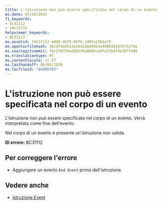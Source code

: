 ```yaml
---
title: L'istruzione non può essere specificata nel corpo di un evento
ms.date: 07/20/2015
f1_keywords:
- bc31112
- vbc31112
helpviewer_keywords:
- BC31112
ms.assetid: fd51fc53-a008-4b79-85fb-2d9fa1fb5a79
ms.openlocfilehash: 361974dd533a10d2d8d04b3e49965d18f5f5274e
ms.sourcegitcommit: f8c270376ed905f6a8896ce0fe25b4f4b38ff498
ms.translationtype: MT
ms.contentlocale: it-IT
ms.lasthandoff: 06/04/2020
ms.locfileid: "84405703"
---
```

# <a name="statement-cannot-appear-within-an-event-body"></a>L'istruzione non può essere specificata nel corpo di un evento
L'istruzione non può essere specificata nel corpo di un evento. Verrà interpretata come fine dell'evento.  
  
 Nel corpo di un evento è presente un'istruzione non valida.  
  
 **ID errore:** BC31112  
  
## <a name="to-correct-this-error"></a>Per correggere l'errore  
  
- Aggiungere un evento `End Event` prima dell'istruzione.  
  
## <a name="see-also"></a>Vedere anche

- [Istruzione Event](../language-reference/statements/event-statement.md)
